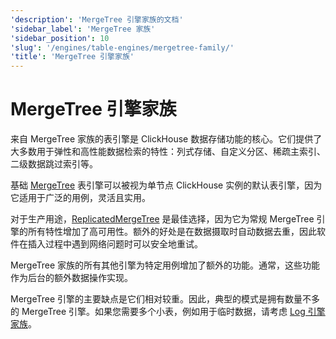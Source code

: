 ```yaml
---
'description': 'MergeTree 引擎家族的文档'
'sidebar_label': 'MergeTree 家族'
'sidebar_position': 10
'slug': '/engines/table-engines/mergetree-family/'
'title': 'MergeTree 引擎家族'
---
```



# MergeTree 引擎家族

来自 MergeTree 家族的表引擎是 ClickHouse 数据存储功能的核心。它们提供了大多数用于弹性和高性能数据检索的特性：列式存储、自定义分区、稀疏主索引、二级数据跳过索引等。

基础 [MergeTree](../../../engines/table-engines/mergetree-family/mergetree.md) 表引擎可以被视为单节点 ClickHouse 实例的默认表引擎，因为它适用于广泛的用例，灵活且实用。

对于生产用途，[ReplicatedMergeTree](../../../engines/table-engines/mergetree-family/replication.md) 是最佳选择，因为它为常规 MergeTree 引擎的所有特性增加了高可用性。额外的好处是在数据摄取时自动数据去重，因此软件在插入过程中遇到网络问题时可以安全地重试。

MergeTree 家族的所有其他引擎为特定用例增加了额外的功能。通常，这些功能作为后台的额外数据操作实现。

MergeTree 引擎的主要缺点是它们相对较重。因此，典型的模式是拥有数量不多的 MergeTree 引擎。如果您需要多个小表，例如用于临时数据，请考虑 [Log 引擎家族](../../../engines/table-engines/log-family/index.md)。

<!-- The table of contents table for this page is automatically generated by 
https://github.com/ClickHouse/clickhouse-docs/blob/main/scripts/autogenerate-table-of-contents.sh
from the YAML front matter fields: slug, description, title.

If you've spotted an error, please edit the YML frontmatter of the pages themselves.
-->
